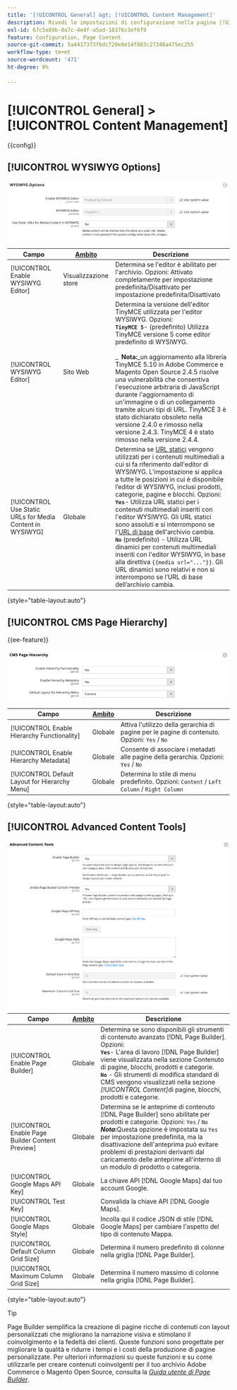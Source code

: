 ```yaml
---
title: '[!UICONTROL General] &gt; [!UICONTROL Content Management]'
description: Rivedi le impostazioni di configurazione nella pagina [!UICONTROL General] &gt; [!UICONTROL Content Management] dell'amministratore di Commerce.
exl-id: 67c5e89b-0a7c-4e4f-a5ad-10376c3ef6f9
feature: Configuration, Page Content
source-git-commit: 5a4417373f6dc720e8e14f883c27348a475ec255
workflow-type: tm+mt
source-wordcount: '471'
ht-degree: 0%

---
```


# [!UICONTROL General] > [!UICONTROL Content Management]

{{config}}

## [!UICONTROL WYSIWYG Options]

![Opzioni WYSIWYG](./assets/content-management-wysiwyg-options.png)<!-- zoom -->

<!-- [WYSIWYG Options](https://experienceleague.adobe.com/it/docs/commerce-admin/content-design/wysiwyg/editor) -->

| Campo | [Ambito](../../getting-started/websites-stores-views.md#scope-settings) | Descrizione |
|--- |--- |--- |
| [!UICONTROL Enable WYSIWYG Editor] | Visualizzazione store | Determina se l&#39;editor è abilitato per l&#39;archivio. Opzioni: Attivato completamente per impostazione predefinita/Disattivato per impostazione predefinita/Disattivato |
| [!UICONTROL WYSIWYG Editor] | Sito Web | Determina la versione dell&#39;editor TinyMCE utilizzata per l&#39;editor WYSIWYG. Opzioni: <br/>**`TinyMCE 5`**- (predefinito) Utilizza TinyMCE versione 5 come editor predefinito di WYSIWYG.<br><br>_ **&#x200B; Nota:**&#x200B;_un aggiornamento alla libreria TinyMCE 5.10 in Adobe Commerce e Magento Open Source 2.4.5 risolve una vulnerabilità che consentiva l&#39;esecuzione arbitraria di JavaScript durante l&#39;aggiornamento di un&#39;immagine o di un collegamento tramite alcuni tipi di URL. TinyMCE 3 è stato dichiarato obsoleto nella versione 2.4.0 e rimosso nella versione 2.4.3. TinyMCE 4 è stato rimosso nella versione 2.4.4. |
| [!UICONTROL Use Static URLs for Media Content in WYSIWYG] | Globale | Determina se [URL statici](../../content-design/catalog-urls-dynamic-media.md) vengono utilizzati per i contenuti multimediali a cui si fa riferimento dall&#39;editor di WYSIWYG. L’impostazione si applica a tutte le posizioni in cui è disponibile l’editor di WYSIWYG, inclusi prodotti, categorie, pagine e blocchi. Opzioni: <br/>**`Yes`**- Utilizza URL statici per i contenuti multimediali inseriti con l&#39;editor WYSIWYG. Gli URL statici sono assoluti e si interrompono se l&#39;[URL di base](../../stores-purchase/store-urls.md) dell&#39;archivio cambia.<br/>**`No`** (predefinito) - Utilizza URL dinamici per contenuti multimediali inseriti con l&#39;editor WYSIWYG, in base alla direttiva `{{media url="..."}}`. Gli URL dinamici sono relativi e non si interrompono se l’URL di base dell’archivio cambia. |

{style="table-layout:auto"}

## [!UICONTROL CMS Page Hierarchy]

{{ee-feature}}

![Gerarchia pagine CMS](./assets/content-management-cms-page-hierarchy.png)<!-- zoom -->

<!--[CMS Page Hierarchy](https://experienceleague.adobe.com/it/docs/commerce-admin/content-design/elements/pages/page-hierarchy) -->

| Campo | [Ambito](../../getting-started/websites-stores-views.md#scope-settings) | Descrizione |
|--- |--- |--- |
| [!UICONTROL Enable Hierarchy Functionality] | Globale | Attiva l&#39;utilizzo della gerarchia di pagine per le pagine di contenuto. Opzioni: `Yes` / `No` |
| [!UICONTROL Enable Hierarchy Metadata] | Globale | Consente di associare i metadati alle pagine della gerarchia. Opzioni: `Yes` / `No` |
| [!UICONTROL Default Layout for Hierarchy Menu] | Globale | Determina lo stile di menu predefinito. Opzioni: `Content` / `Left Column` / `Right Column` |

{style="table-layout:auto"}

## [!UICONTROL Advanced Content Tools]

![Strumenti di contenuto avanzati](./assets/content-management-advanced-content-tools.png)<!-- zoom -->

<!-- [Advanced Content Tools](https://experienceleague.adobe.com/it/docs/commerce-admin/page-builder/walkthrough/3-catalog-content) -->

| Campo | [Ambito](../../getting-started/websites-stores-views.md#scope-settings) | Descrizione |
|--- |--- |--- |
| [!UICONTROL Enable Page Builder] | Globale | Determina se sono disponibili gli strumenti di contenuto avanzato [!DNL Page Builder]. Opzioni: <br/>**`Yes`**- L&#39;area di lavoro [!DNL Page Builder] viene visualizzata nella sezione Contenuto di pagine, blocchi, prodotti e categorie.<br/>**`No`** - Gli strumenti di modifica standard di CMS vengono visualizzati nella sezione _[!UICONTROL Content]_&#x200B;di pagine, blocchi, prodotti e categorie. |
| [!UICONTROL Enable Page Builder Content Preview] | Globale | Determina se le anteprime di contenuto [!DNL Page Builder] sono abilitate per prodotti e categorie. Opzioni: `Yes` / `No` <br/>**_Nota:_**&#x200B;Questa opzione è impostata su `Yes` per impostazione predefinita, ma la disattivazione dell&#39;anteprima può evitare problemi di prestazioni derivanti dal caricamento delle anteprime all&#39;interno di un modulo di prodotto o categoria. |
| [!UICONTROL Google Maps API Key] | Globale | La chiave API [!DNL Google Maps] dal tuo account Google. |
| [!UICONTROL Test Key] |  | Convalida la chiave API [!DNL Google Maps]. |
| [!UICONTROL Google Maps Style] | Globale | Incolla qui il codice JSON di stile [!DNL Google Maps] per cambiare l&#39;aspetto del tipo di contenuto Mappa. |
| [!UICONTROL Default Column Grid Size] | Globale | Determina il numero predefinito di colonne nella griglia [!DNL Page Builder]. |
| [!UICONTROL Maximum Column Grid Size] | Globale | Determina il numero massimo di colonne nella griglia [!DNL Page Builder]. |

{style="table-layout:auto"}

>[!TIP]
>
>Page Builder semplifica la creazione di pagine ricche di contenuti con layout personalizzati che migliorano la narrazione visiva e stimolano il coinvolgimento e la fedeltà dei clienti. Queste funzioni sono progettate per migliorare la qualità e ridurre i tempi e i costi della produzione di pagine personalizzate. Per ulteriori informazioni su queste funzioni e su come utilizzarle per creare contenuti coinvolgenti per il tuo archivio Adobe Commerce o Magento Open Source, consulta la [_Guida utente di Page Builder_](../../page-builder/guide-overview.md).
